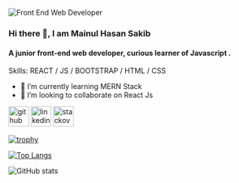 ![Front End Web Developer](https://i.ibb.co/s3Wyjyq/MAINUL-HASAN-SAKIB-1.png)


### Hi there 👋, I am Mainul Hasan Sakib
#### A junior front-end web developer, curious learner of Javascript .



Skills: REACT / JS / BOOTSTRAP / HTML / CSS

- 🌱 I’m currently learning MERN Stack 
- 👯 I’m looking to collaborate on React Js 


[<img src='https://cdn.jsdelivr.net/npm/simple-icons@3.0.1/icons/github.svg' alt='github' height='40'>](https://github.com/mainulHasanSakib)  [<img src='https://cdn.jsdelivr.net/npm/simple-icons@3.0.1/icons/linkedin.svg' alt='linkedin' height='40'>](https://www.linkedin.com/in/mainul-hasan-sakib-327b9221a/)  [<img src='https://cdn.jsdelivr.net/npm/simple-icons@3.0.1/icons/stackoverflow.svg' alt='stackoverflow' height='40'>](https://stackoverflow.com/users/17427811)  

[![trophy](https://github-profile-trophy.vercel.app/?username=mainulHasanSakib)](https://github.com/ryo-ma/github-profile-trophy)

[![Top Langs](https://github-readme-stats.vercel.app/api/top-langs/?username=mainulHasanSakib)](https://github.com/anuraghazra/github-readme-stats)

![GitHub stats](https://github-readme-stats.vercel.app/api?username=mainulHasanSakib&show_icons=true)  

 
